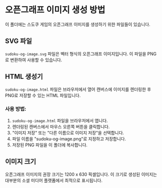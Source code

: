 # 오픈그래프 이미지 생성 방법

이 폴더에는 스도쿠 게임의 오픈그래프 이미지를 생성하기 위한 파일들이 있습니다.

## SVG 파일

`sudoku-og-image.svg` 파일은 벡터 형식의 오픈그래프 이미지입니다. 이 파일을 PNG로 변환하여 사용할 수 있습니다.

## HTML 생성기

`sudoku-og-image.html` 파일은 브라우저에서 열어 캔버스에 이미지를 렌더링한 후 PNG로 저장할 수 있는 HTML 파일입니다.

### 사용 방법:

1. `sudoku-og-image.html` 파일을 브라우저에서 엽니다.
2. 렌더링된 캔버스에서 마우스 오른쪽 버튼을 클릭합니다.
3. "이미지 저장" 또는 "다른 이름으로 이미지 저장"을 선택합니다.
4. 파일 이름을 "sudoku-og-image.png"로 지정하고 저장합니다.
5. 저장된 PNG 파일을 이 폴더에 복사합니다.

## 이미지 크기

오픈그래프 이미지의 권장 크기는 1200 x 630 픽셀입니다. 이 크기로 생성된 이미지는 대부분의 소셜 미디어 플랫폼에서 최적으로 표시됩니다.
